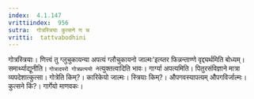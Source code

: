 ```yaml
---
index:  4.1.147
vrittiindex:  956
sutra:  गोत्रस्त्रियाः कुत्सने ण च
vritti:  tattvabodhini 
---
```


गोत्रस्त्रियाः। णित्त्वं तु ग्लुचुकायन्या अपत्यं ग्लौचुकायनो जाल्मः'इत्य्तर फिन्नन्ताण्णे वृद्द्यर्थमिति बोध्यम्। समार्थ्याद्यूनीति। `गोत्रादपरो गोत्रप्रत्ययो ने`त्युक्तत्वादिति भावः। गार्ग्या अपत्यमिति। पितुरसंविज्ञाने मात्रा व्यपदेशात्कुत्सा। गोत्रेति किम्?। कारिकेयो जाल्मः। स्त्रियाः किम्?। औपगवस्यापत्यम् औपगविर्जाल्मः। कुत्सने किं?। गार्गेयो माणवकः।

